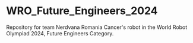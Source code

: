 # WRO_Future_Engineers_2024

Repository for team Nerdvana Romania Cancer's robot in the World Robot Olympiad 2024, Future Engineers Category.
